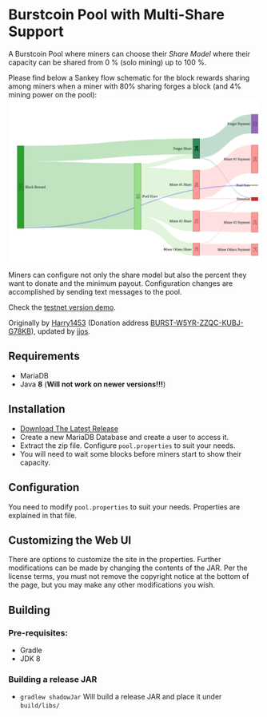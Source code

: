 # Burstcoin Pool with Multi-Share Support

A Burstcoin Pool where miners can choose their *Share Model* where their capacity can be shared from 0 % (solo mining) up to 100 %.

Please find below a Sankey flow schematic for the block rewards sharing among miners when a miner with 80% sharing forges a block (and 4% mining power on the pool):
![Pool Sankey Diagram](/Sankey.png)

Miners can configure not only the share model but also the percent they want to donate and the minimum payout.
Configuration changes are accomplished by sending text messages to the pool.

Check the [testnet version demo](http://nivbox.co.uk:9000).

Originally by [Harry1453](https://github.com/harry1453) (Donation address [BURST-W5YR-ZZQC-KUBJ-G78KB](https://explorer.burstcoin.network/?action=account&account=16484518239061020631)), updated by [jjos](https://github.com/jjos2372).

## Requirements

- MariaDB
- Java **8** (**Will not work on newer versions!!!**)

## Installation

- [Download The Latest Release](https://github.com/burst-apps-team/burstpool/releases/latest)
- Create a new MariaDB Database and create a user to access it.
- Extract the zip file. Configure `pool.properties` to suit your needs.
- You will need to wait some blocks before miners start to show their capacity.

## Configuration

You need to modify `pool.properties` to suit your needs. Properties are explained in that file.

## Customizing the Web UI

There are options to customize the site in the properties. Further modifications can be made by changing the contents of the JAR. Per the license terms, you must not remove the copyright notice at the bottom of the page, but you may make any other modifications you wish.

## Building

### Pre-requisites:

- Gradle
- JDK 8

### Building a release JAR

- `gradlew shadowJar` Will build a release JAR and place it under `build/libs/`
